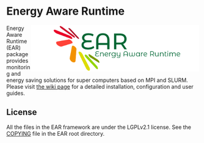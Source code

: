 # Energy Aware Runtime

<img src="etc/images/logo.png" align="right" width="440"> Energy Aware Runtime (EAR) package provides monitoring and energy saving solutions for super computers based on MPI and SLURM. Please visit [the wiki page](https://github.com/BarcelonaSupercomputingCenter/ear/wiki) for a detailed installation, configuration and user guides.

License
-------
All the files in the EAR framework are under the LGPLv2.1 license. See the [COPYING](../../COPYING) file in the EAR root directory.
